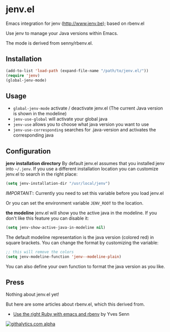 jenv.el
=======
Emacs integration for jenv (http://www.jenv.be); based on rbenv.el

Use jenv to manage your Java versions within Emacs.

The mode is derived from senny/rbenv.el.

Installation
------------

```lisp
(add-to-list 'load-path (expand-file-name "/path/to/jenv.el/"))
(require 'jenv)
(global-jenv-mode)
```

Usage
-----

* `global-jenv-mode` activate / deactivate jenv.el (The current Java version is shown in the modeline)
* `jenv-use-global` will activate your global java
* `jenv-use` allows you to choose what java version you want to use
* `jenv-use-corresponding` searches for .java-version and activates
  the corresponding java

Configuration
-------------

**jenv installation directory**
By default jenv.el assumes that you installed jenv into
`~/.jenv`. If you use a different installation location you can
customize jenv.el to search in the right place:

```lisp
(setq jenv-installation-dir "/usr/local/jenv")
```
*IMPORTANT:*: Currently you need to set this variable before you load jenv.el

Or you can set the environment variable `JENV_ROOT` to the location.

**the modeline**
jenv.el will show you the active java in the modeline. If you don't
like this feature you can disable it:

```lisp
(setq jenv-show-active-java-in-modeline nil)
```

The default modeline representation is the java version (colored red) in square
brackets. You can change the format by customizing the variable:

```lisp
;; this will remove the colors
(setq jenv-modeline-function 'jenv--modeline-plain)
```

You can also define your own function to format the java version as you like.

Press
-----

Nothing about jenv.el yet!

But here are some articles about rbenv.el, which this derived from.

* [Use the right Ruby with emacs and rbenv](http://blog.senny.ch/blog/2013/02/11/use-the-right-ruby-with-emacs-and-rbenv/) by Yves Senn

[![githalytics.com alpha](https://cruel-carlota.pagodabox.com/f4c783738c250ce724df3c5b9753a786 "githalytics.com")](http://githalytics.com/senny/rbenv.el)
